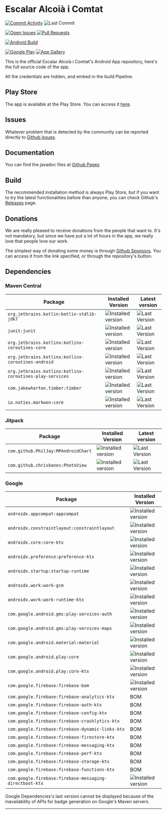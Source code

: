 # Escalar Alcoià i Comtat #
[![Commit Activity][activity-badge]][commits]
![Last Commit][commit-badge]

[![Open Issues][issues-badge]][issues]
[![Pull Requests][pr-badge]][pull-requests]

[![Android Build][build-badge]][actions]

[![Google Play][googleplay-badge]][play-store]
[![App Gallery][appgallery-badge]][app-gallery]

This is the official Escalar Alcoià i Comtat's Android App repository, here's the full source code
of the app.

All the credentials are hidden, and embed in the build Pipeline.

## Play Store ##

The app is available at the Play Store. You can access it [here][play-store].

## Issues ##

Whatever problem that is detected by the community can be reported directly
to [Github Issues][issues].

## Documentation ##

You can find the javadoc files at [Github Pages][pages]

## Build ##

The recommended installation method is always Play Store, but if you want to try the latest
functionalities before than anyone, you can check Github's [Releases][releases] page.

## Donations ##

We are really pleased to receive donations from the people that want to. It's not mandatory, but
since we have put a lot of hours in the app, we really love that people love our work.

The simplest way of donating some money is through [Github Sponsors][sponsors]. You can access it
from the link specified, or through the repository's button.

## Dependencies ##
### Maven Central ###
| Package | Installed Version | Latest version |
|-|-|-|
| `org.jetbrains.kotlin:kotlin-stdlib-jdk7` | ![Installed version](https://img.shields.io/badge/Installed%20version-1.5.10-brightgreen?style=for-the-badge) | ![Last Version](https://img.shields.io/maven-central/v/org.jetbrains.kotlin/kotlin-stdlib-jdk7?style=for-the-badge&label=kotlin-stdlib-jdk7) |
| `junit:junit` | ![Installed version](https://img.shields.io/badge/Installed%20version-4.13.2-brightgreen?style=for-the-badge) | ![Last Version](https://img.shields.io/maven-central/v/junit/junit?style=for-the-badge) |
| `org.jetbrains.kotlinx:kotlinx-coroutines-core` | ![Installed version](https://img.shields.io/badge/Installed%20version-1.5.0-brightgreen?style=for-the-badge) | ![Last Version](https://img.shields.io/maven-central/v/org.jetbrains.kotlinx/kotlinx-coroutines-core?style=for-the-badge) |
| `org.jetbrains.kotlinx:kotlinx-coroutines-android` | ![Installed version](https://img.shields.io/badge/Installed%20version-1.5.0-brightgreen?style=for-the-badge) | ![Last Version](https://img.shields.io/maven-central/v/org.jetbrains.kotlinx/kotlinx-coroutines-android?style=for-the-badge) |
| `org.jetbrains.kotlinx:kotlinx-coroutines-play-services` | ![Installed version](https://img.shields.io/badge/Installed%20version-1.5.0-brightgreen?style=for-the-badge) | ![Last Version](https://img.shields.io/maven-central/v/org.jetbrains.kotlinx/kotlinx-coroutines-play-services?style=for-the-badge) |
| `com.jakewharton.timber:timber` | ![Installed version](https://img.shields.io/badge/Installed%20version-4.7.1-brightgreen?style=for-the-badge) | ![Last Version](https://img.shields.io/maven-central/v/com.jakewharton.timber/timber?style=for-the-badge) |
| `io.noties.markwon:core` | ![Installed version](https://img.shields.io/badge/Installed%20version-4.6.2-brightgreen?style=for-the-badge) | ![Last Version](https://img.shields.io/maven-central/v/io.noties.markwon/core?style=for-the-badge) |
### Jitpack
| Package | Installed Version | Latest version |
|-|-|-|
| `com.github.PhilJay:MPAndroidChart` | ![Installed version](https://img.shields.io/badge/Installed%20version-v3.1.0-brightgreen?style=for-the-badge) | ![Last Version](https://img.shields.io/jitpack/v/github/PhilJay/MPAndroidChart?style=for-the-badge) |
| `com.github.chrisbanes:PhotoView` | ![Installed version](https://img.shields.io/badge/Installed%20version-2.3.0-brightgreen?style=for-the-badge) | ![Last Version](https://img.shields.io/jitpack/v/github/Baseflow/PhotoView?style=for-the-badge) |
### Google
| Package | Installed Version |
|-|-|
| `androidx.appcompat:appcompat` | ![Installed version](https://img.shields.io/badge/Installed%20version-1.3.0-brightgreen?style=for-the-badge) |
| `androidx.constraintlayout:constraintlayout` | ![Installed version](https://img.shields.io/badge/Installed%20version-2.0.4-brightgreen?style=for-the-badge) |
| `androidx.core:core-ktx` | ![Installed version](https://img.shields.io/badge/Installed%20version-1.6.0-brightgreen?style=for-the-badge) |
| `androidx.preference:preference-ktx` | ![Installed version](https://img.shields.io/badge/Installed%20version-1.1.1-brightgreen?style=for-the-badge) |
| `androidx.startup:startup-runtime` | ![Installed version](https://img.shields.io/badge/Installed%20version-1.0.0-brightgreen?style=for-the-badge) |
| `androidx.work:work-gcm` | ![Installed version](https://img.shields.io/badge/Installed%20version-2.7.0--alpha03-brightgreen?style=for-the-badge) |
| `androidx.work:work-runtime-ktx` | ![Installed version](https://img.shields.io/badge/Installed%20version-2.7.0--alpha03-brightgreen?style=for-the-badge) |
| `com.google.android.gms:play-services-auth` | ![Installed version](https://img.shields.io/badge/Installed%20version-19.0.0-brightgreen?style=for-the-badge) |
| `com.google.android.gms:play-services-maps` | ![Installed version](https://img.shields.io/badge/Installed%20version-17.0.1-brightgreen?style=for-the-badge) |
| `com.google.android.material:material` | ![Installed version](https://img.shields.io/badge/Installed%20version-1.4.0-brightgreen?style=for-the-badge) |
| `com.google.android.play:core` | ![Installed version](https://img.shields.io/badge/Installed%20version-1.10.0-brightgreen?style=for-the-badge) |
| `com.google.android.play:core-ktx` | ![Installed version](https://img.shields.io/badge/Installed%20version-1.8.1-brightgreen?style=for-the-badge) |
| `com.google.firebase:firebase-bom` | ![Installed version](https://img.shields.io/badge/Installed%20version-28.1.0-brightgreen?style=for-the-badge) |
| `com.google.firebase:firebase-analytics-ktx` | BOM |
| `com.google.firebase:firebase-auth-ktx` | BOM |
| `com.google.firebase:firebase-config-ktx` | BOM |
| `com.google.firebase:firebase-crashlytics-ktx` | BOM |
| `com.google.firebase:firebase-dynamic-links-ktx` | BOM |
| `com.google.firebase:firebase-firestore-ktx` | BOM |
| `com.google.firebase:firebase-messaging-ktx` | BOM |
| `com.google.firebase:firebase-perf-ktx` | BOM |
| `com.google.firebase:firebase-storage-ktx` | BOM |
| `com.google.firebase:firebase-functions-ktx` | BOM |
| `com.google.firebase:firebase-messaging-directboot-ktx` | ![Installed version](https://img.shields.io/badge/Installed%20version-22.0.0-brightgreen?style=for-the-badge) |

Google Dependencies's last version cannot be displayed because of the inavailability of APIs for badge generation on Google's Maven servers.

---

[pages]: https://escalar-alcoia-i-comtat.github.io/Android/html/index.html

[sponsors]: https://github.com/sponsors/ArnyminerZ
[play-store]: https://play.google.com/store/apps/details?id=com.arnyminerz.escalaralcoiaicomtat
[app-gallery]: https://appgallery.huawei.com/#/app/C103446955
[issues]: https://github.com/Escalar-Alcoia-i-Comtat/Android/issues
[pull-requests]: https://github.com/Escalar-Alcoia-i-Comtat/Android/pulls
[releases]: https://github.com/Escalar-Alcoia-i-Comtat/Android/releases
[commits]: https://github.com/Escalar-Alcoia-i-Comtat/Android/commits/master
[actions]: https://github.com/ArnyminerZ/EscalarAlcoiaIComtat-Android/actions

[activity-badge]: https://img.shields.io/github/commit-activity/m/Escalar-Alcoia-i-Comtat/Android?style=for-the-badge
[commit-badge]: https://img.shields.io/github/last-commit/Escalar-Alcoia-i-Comtat/Android?style=for-the-badge
[build-badge]: https://img.shields.io/github/workflow/status/Escalar-Alcoia-i-Comtat/Android/Release%20Drafter?style=for-the-badge
[issues-badge]: https://img.shields.io/github/issues-raw/Escalar-Alcoia-i-Comtat/Android?style=for-the-badge
[pr-badge]: https://img.shields.io/github/issues-pr-raw/Escalar-Alcoia-i-Comtat/Android?style=for-the-badge
[googleplay-badge]: https://img.shields.io/static/v1?label=Google%20Play&message=Install&color=blue&style=for-the-badge&logo=google-play
[appgallery-badge]: https://img.shields.io/static/v1?label=App%20Gallery&message=Install&color=red&style=for-the-badge&logo=huawei
